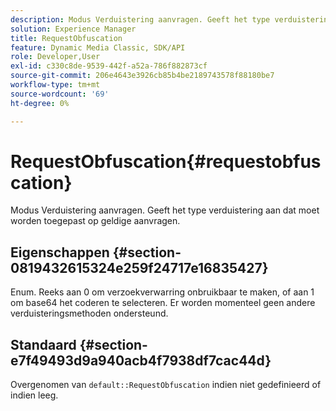 ```yaml
---
description: Modus Verduistering aanvragen. Geeft het type verduistering aan dat moet worden toegepast op geldige aanvragen.
solution: Experience Manager
title: RequestObfuscation
feature: Dynamic Media Classic, SDK/API
role: Developer,User
exl-id: c330c8de-9539-442f-a52a-786f882873cf
source-git-commit: 206e4643e3926cb85b4be2189743578f88180be7
workflow-type: tm+mt
source-wordcount: '69'
ht-degree: 0%

---
```


# RequestObfuscation{#requestobfuscation}

Modus Verduistering aanvragen. Geeft het type verduistering aan dat moet worden toegepast op geldige aanvragen.

## Eigenschappen {#section-0819432615324e259f24717e16835427}

Enum. Reeks aan 0 om verzoekverwarring onbruikbaar te maken, of aan 1 om base64 het coderen te selecteren. Er worden momenteel geen andere verduisteringsmethoden ondersteund.

## Standaard {#section-e7f49493d9a940acb4f7938df7cac44d}

Overgenomen van `default::RequestObfuscation` indien niet gedefinieerd of indien leeg.
